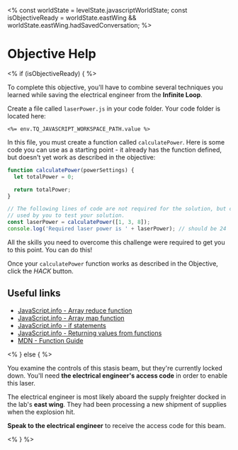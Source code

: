 <%
const worldState = levelState.javascriptWorldState;
const isObjectiveReady = worldState.eastWing && 
  worldState.eastWing.hadSavedConversation;
%>

# Objective Help

<% if (isObjectiveReady) { %>

To complete this objective, you'll have to combine several techniques you learned while saving the electrical engineer from the **Infinite Loop**.

Create a file called `laserPower.js` in your code folder. Your code folder is located here:

`<%= env.TQ_JAVASCRIPT_WORKSPACE_PATH.value %>`

In this file, you must create a function called `calculatePower`. Here is some code you can use as a starting point - it already has the function defined, but doesn't yet work as described in the objective:

```js
function calculatePower(powerSettings) {
  let totalPower = 0;

  return totalPower;
}

// The following lines of code are not required for the solution, but can be
// used by you to test your solution.
const laserPower = calculatePower([1, 3, 8]);
console.log('Required laser power is ' + laserPower); // should be 24
```

All the skills you need to overcome this challenge were required to get you to this point. You can do this!

Once your `calculatePower` function works as described in the Objective, click the *HACK* button.

## Useful links

* [JavaScript.info - Array reduce function](https://javascript.info/array-methods#reduce-reduceright)
* [JavaScript.info - Array map function](https://javascript.info/array-methods#map)
* [JavaScript.info - if statements](https://javascript.info/ifelse)
* [JavaScript.info - Returning values from functions](https://javascript.info/function-basics#returning-a-value)
* [MDN - Function Guide](https://developer.mozilla.org/en-US/docs/Web/JavaScript/Guide/Functions)

<% } else { %>

You examine the controls of this stasis beam, but they're currently locked down. You'll need **the electrical engineer's access code** in order to enable this laser.

The electrical engineer is most likely aboard the supply freighter docked in the lab's **east wing**. They had been processing a new shipment of supplies when the explosion hit.

**Speak to the electrical engineer** to receive the access code for this beam.

<% } %>
